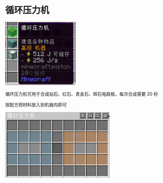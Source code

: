 # 循环压力机

![循环压力机](image/3-1.png)

循环压力机可用于合成钻石、红石、青金石、辉石电路板，每次合成需要 20 秒

按配方把材料放入到机器内即可

![机器界面](image/3-2.png)